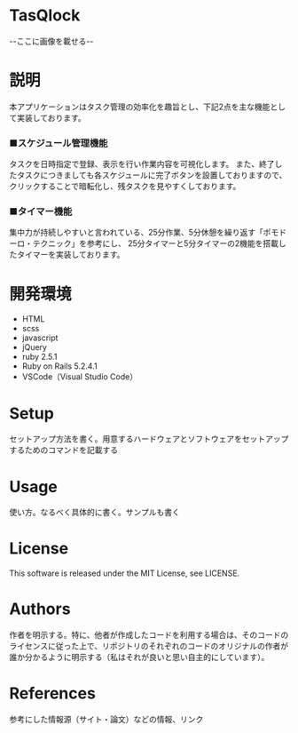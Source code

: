 # TasQlock
--ここに画像を載せる--

# 説明
本アプリケーションはタスク管理の効率化を趣旨とし、下記2点を主な機能として実装しております。

### ■スケジュール管理機能
タスクを日時指定で登録、表示を行い作業内容を可視化します。
また、終了したタスクにつきましても各スケジュールに完了ボタンを設置しておりますので、クリックすることで暗転化し、残タスクを見やすくしております。

### ■タイマー機能
集中力が持続しやすいと言われている、25分作業、5分休憩を繰り返す「ポモドーロ・テクニック」を参考にし、
25分タイマーと5分タイマーの2機能を搭載したタイマーを実装しております。

# 開発環境
- HTML
- scss
- javascript
- jQuery
- ruby 2.5.1
- Ruby on Rails 5.2.4.1
- VSCode（Visual Studio Code）

# Setup
セットアップ方法を書く。用意するハードウェアとソフトウェアをセットアップするためのコマンドを記載する

# Usage
使い方。なるべく具体的に書く。サンプルも書く

# License
This software is released under the MIT License, see LICENSE.

# Authors
作者を明示する。特に、他者が作成したコードを利用する場合は、そのコードのライセンスに従った上で、リポジトリのそれぞれのコードのオリジナルの作者が誰か分かるように明示する（私はそれが良いと思い自主的にしています）。

# References
参考にした情報源（サイト・論文）などの情報、リンク
